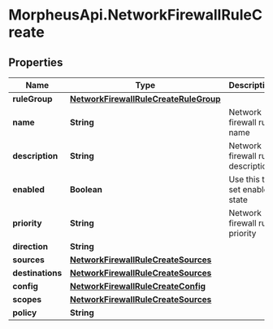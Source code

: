 # MorpheusApi.NetworkFirewallRuleCreate

## Properties

Name | Type | Description | Notes
------------ | ------------- | ------------- | -------------
**ruleGroup** | [**NetworkFirewallRuleCreateRuleGroup**](NetworkFirewallRuleCreateRuleGroup.md) |  | [optional] 
**name** | **String** | Network firewall rule name | 
**description** | **String** | Network firewall rule description | [optional] 
**enabled** | **Boolean** | Use this to set enabled state | [optional] 
**priority** | **String** | Network firewall rule priority | [optional] 
**direction** | **String** |  | [optional] 
**sources** | [**NetworkFirewallRuleCreateSources**](NetworkFirewallRuleCreateSources.md) |  | [optional] 
**destinations** | [**NetworkFirewallRuleCreateSources**](NetworkFirewallRuleCreateSources.md) |  | [optional] 
**config** | [**NetworkFirewallRuleCreateConfig**](NetworkFirewallRuleCreateConfig.md) |  | [optional] 
**scopes** | [**NetworkFirewallRuleCreateSources**](NetworkFirewallRuleCreateSources.md) |  | [optional] 
**policy** | **String** |  | [optional] 



